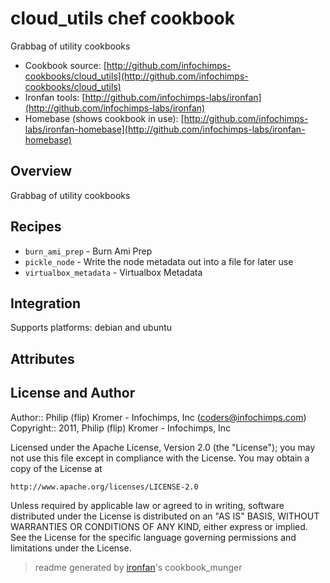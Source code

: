 # cloud_utils chef cookbook

Grabbag of utility cookbooks

* Cookbook source:   [http://github.com/infochimps-cookbooks/cloud_utils](http://github.com/infochimps-cookbooks/cloud_utils)
* Ironfan tools: [http://github.com/infochimps-labs/ironfan](http://github.com/infochimps-labs/ironfan)
* Homebase (shows cookbook in use): [http://github.com/infochimps-labs/ironfan-homebase](http://github.com/infochimps-labs/ironfan-homebase)

## Overview

Grabbag of utility cookbooks

## Recipes 

* `burn_ami_prep`            - Burn Ami Prep
* `pickle_node`              - Write the node metadata out into a file for later use
* `virtualbox_metadata`      - Virtualbox Metadata

## Integration

Supports platforms: debian and ubuntu



## Attributes


## License and Author

Author::                Philip (flip) Kromer - Infochimps, Inc (<coders@infochimps.com>)
Copyright::             2011, Philip (flip) Kromer - Infochimps, Inc

Licensed under the Apache License, Version 2.0 (the "License");
you may not use this file except in compliance with the License.
You may obtain a copy of the License at

    http://www.apache.org/licenses/LICENSE-2.0

Unless required by applicable law or agreed to in writing, software
distributed under the License is distributed on an "AS IS" BASIS,
WITHOUT WARRANTIES OR CONDITIONS OF ANY KIND, either express or implied.
See the License for the specific language governing permissions and
limitations under the License.

> readme generated by [ironfan](http://github.com/infochimps-labs/ironfan)'s cookbook_munger
